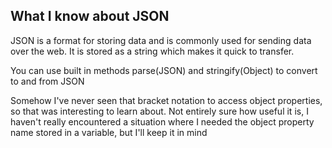 ## What I know about JSON

JSON is a format for storing data and is commonly used for sending data over the web. It is stored as a string which makes it quick to transfer.

You can use built in methods parse(JSON) and stringify(Object) to convert to and from JSON

Somehow I've never seen that bracket notation to access object properties, so that was interesting to learn about. Not entirely sure how useful it is, I haven't really encountered a situation where I needed the object property name stored in a variable, but I'll keep it in mind

